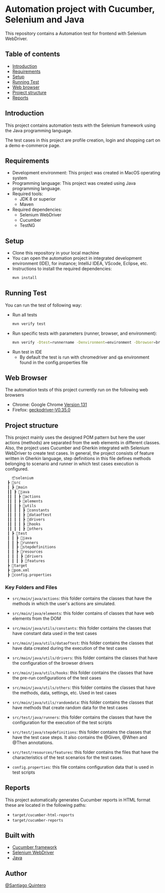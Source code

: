 # Automation project with Cucumber, Selenium and Java
This repository contains a Automation test for frontend with Selenium WebDriver.

## Table of contents
 - [Introduction](https://github.com/stiagoq/selenium_demo/tree/main?tab=readme-ov-file#introduction)
 - [Requirements](https://github.com/stiagoq/selenium_demo/tree/main?tab=readme-ov-file#requirements)
 - [Setup](https://github.com/stiagoq/selenium_demo/tree/main?tab=readme-ov-file#setup)
 - [Running Test](https://github.com/stiagoq/selenium_demo/tree/main?tab=readme-ov-file#running-test)
 - [Web browser](https://github.com/stiagoq/selenium_demo/tree/main?tab=readme-ov-file#web-browser)
 - [Project structure](https://github.com/stiagoq/selenium_demo/tree/main?tab=readme-ov-file#project-structure)
 - [Reports](https://github.com/stiagoq/selenium_demo/tree/main?tab=readme-ov-file#reports)

## Introduction
This project contains automation tests with the Selenium framework using the Java programming language.

The test cases in this project are profile creation, login and shopping cart on a demo e-commerce page.

## Requirements
- Development environment: This project was created in MacOS operating system
-	Programming language: This project was created using Java programming language. 
-	Required tools: 
    - JDK 8 or superior
    - Maven 
-	Required dependencies:
    - Selenium WebDriver
    - Cucumber
	- TestNG

## Setup
-	Clone this repository in your local machine
-	You can open the automation project in integrated development environment (IDE), for instance; IntelliJ IDEA, VScode, Eclipse, etc.
-	Instructions to install the required dependencies:
	```bash
    mvn install 
    ```

## Running Test
You can run the test of following way:
-	Run all tests
	```bash 
    mvn verify test
    ```
-	Run specific tests with parameters (runner, browser, and environment):
	```bash 
	mvn verify -Dtest=runnername -Denvironment=environment -Dbrowser=browser
	```
-	Run test in IDE
    - By default the test is run with chromedriver and qa environment found in the config.properties file

## Web Browser
The automation tests of this project currently run on the following web browsers
-	Chrome:  Google Chrome [Version 131](https://googlechromelabs.github.io/chrome-for-testing/)
-	Firefox: [geckodriver-V0.35.0](https://github.com/mozilla/geckodriver/releases)

## Project structure 
This project mainly uses the designed POM pattern but here the user actions (methods) are separated from the web elements in different classes.  Also, the project uses Cucumber and Gherkin integrated with Selenium WebDriver to create test cases. In general, the project consists of feature written in Gherkin language, step definitions in this file defines methods belonging to scenario and runner in which test cases execution is configured.

```bash
   📦selenium
 ┣ 📂src
 ┃ ┣ 📂main
 ┃┃ ┣ 📂java
 ┃┃ ┃ ┣ 📂actions
 ┃┃ ┃ ┣ 📂elements
 ┃┃ ┃ ┣ 📂utils
 ┃┃ ┃ ┃ ┣ 📂constants
 ┃┃ ┃ ┃ ┣ 📂dataoftest
 ┃┃ ┃ ┃ ┣ 📂drivers
 ┃┃ ┃ ┃ ┣ 📂hooks
 ┃┃ ┃ ┃ ┣ 📂others
 ┃ ┣ 📂test
 ┃ ┃ ┣ 📂java
 ┃ ┃ ┣ 📂runners
 ┃ ┃ ┣ 📂stepdefinitions
 ┃ ┃ ┣ 📂resources
 ┃ ┃ ┃ ┣ 📂drivers
 ┃ ┃ ┃ ┣ 📂features
 ┣ 📂target
 ┣ 📜pom.xml
 ┣ 📜config.properties
```

### Key Folders and Files
-	`src/main/java/actions`: this folder contains the classes that have the methods in which the user's actions are simulated.
-	`src/main/java/elements`: this folder contains of classes that have web elements from the DOM

-	`src/main/java/utils/constants`: this folder contains the classes that have constant data used in the test cases

-	`src/main/java/utils/dataoftest`: this folder contains the classes that have data created during the execution of the test cases

-	`src/main/java/utils/drivers`: this folder contains the classes that have the configuration of the browser drivers

-	`src/main/java/utils/hooks`: this folder contains the classes that have the pre-run configurations of the test cases

-	`src/main/java/utils/others`: this folder contains the classes that have the methods, data, settings, etc. Used in test cases

-	`src/main/java/utils/randomdata`: this folder contains the classes that have methods that create random data for the test cases

-	`src/test/java/runners`: this folder contains the classes that have the configuration for the execution of the test scripts

-	`src/test/java/stepdefinitions`: this folder contains the classes that have the test case steps. It also contains the @Given, @When and @Then annotations.

-	`src/test/resources/features`: this folder contains the files that have the characteristics of the test scenarios for the test cases.

-	`config.properties`: this file contains configuration data that is used in test scripts

## Reports
This project automatically generates Cucumber reports in HTML format these are located in the following paths:
-	`target/cucumber-html-reports`
-	`target/cucumber-reports`

## Built with
- [Cucumber framework](https://cucumber.io/)
- [Selenium WebDriver](https://www.selenium.dev/documentation/webdriver/)
- [Java](https://www.java.com/es/)

## Author
[@Santiago Quintero](https://github.com/stiagoq)
